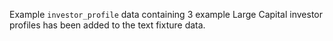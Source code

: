 Example `investor_profile` data containing 3 example Large Capital investor profiles has been added to the text fixture data.